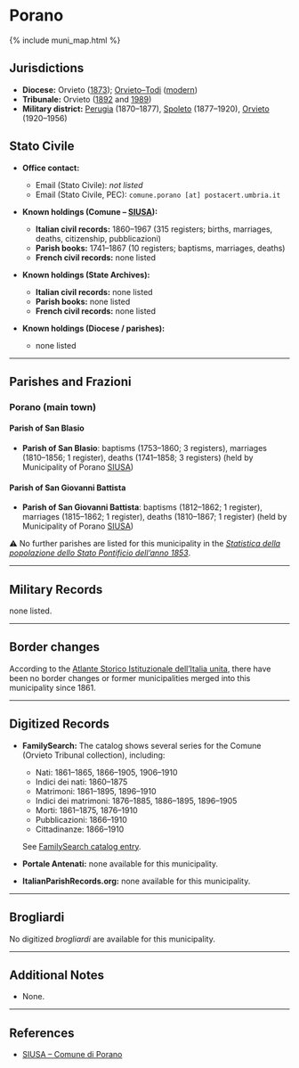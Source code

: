 # Porano

{% include muni_map.html %}

## Jurisdictions

* **Diocese:** Orvieto ([1873](https://www.google.it/books/edition/Il_libro_de_comuni_del_Regno_d_Italia_co/WF9mfeJJcDEC?gbpv=1)); [Orvieto–Todi](../dio/orvieto_todi.md) ([modern](https://www.chiesacattolica.it/annuario-cei/ricerca-parrocchie/))
* **Tribunale:** Orvieto ([1892](https://www.google.it/books/edition/Bollettino_ufficiale_del_Ministero_di_gr/kRXd4t5fK-0C?hl=en&gbpv=1&pg=PA457&printsec=frontcover) and [1989](https://www.google.it/books/edition/Gazzetta_ufficiale_della_Repubblica_ital/-Z6nogg-qMQC?hl=en&gbpv=1&pg=RA8-PA38&printsec=frontcover))
* **Military district:** [Perugia](../mil/perugia.md) (1870–1877), [Spoleto](../mil/spoleto.md) (1877–1920), [Orvieto](../mil/spoleto.md) (1920–1956)

## Stato Civile

* **Office contact:**

  * Email (Stato Civile): *not listed*
  * Email (Stato Civile, PEC): `comune.porano [at] postacert.umbria.it`

* **Known holdings (Comune – [SIUSA](https://siusa-archivi.cultura.gov.it/cgi-bin/siusa/pagina.pl?TipoPag=comparc&Chiave=309711)):**

  * **Italian civil records:** 1860–1967 (315 registers; births, marriages, deaths, citizenship, pubblicazioni)
  * **Parish books:** 1741–1867 (10 registers; baptisms, marriages, deaths)
  * **French civil records:** none listed

* **Known holdings (State Archives):**

  * **Italian civil records:** none listed
  * **Parish books:** none listed
  * **French civil records:** none listed

* **Known holdings (Diocese / parishes):**

  * none listed

---

## Parishes and Frazioni

### Porano (main town)

#### Parish of San Blasio

* **Parish of San Blasio**: baptisms (1753–1860; 3 registers), marriages (1810–1856; 1 register), deaths (1741–1858; 3 registers) (held by Municipality of Porano [SIUSA](https://siusa-archivi.cultura.gov.it/cgi-bin/siusa/pagina.pl?TipoPag=comparc&Chiave=309711))

#### Parish of San Giovanni Battista

* **Parish of San Giovanni Battista**: baptisms (1812–1862; 1 register), marriages (1815–1862; 1 register), deaths (1810–1867; 1 register) (held by Municipality of Porano [SIUSA](https://siusa-archivi.cultura.gov.it/cgi-bin/siusa/pagina.pl?TipoPag=comparc&Chiave=309711))

⚠️ No further parishes are listed for this municipality in the *[Statistica della popolazione dello Stato Pontificio dell’anno 1853](https://www.google.it/books/edition/Statistics_della_popolazione_dello_Stato/v6dCAQAAMAAJ)*.

---

## Military Records

none listed.

---

## Border changes

According to the [Atlante Storico Istituzionale dell’Italia unita](http://dati.san.beniculturali.it/asi/local/), there have been no border changes or former municipalities merged into this municipality since 1861.

---

## Digitized Records

* **FamilySearch:** The catalog shows several series for the Comune (Orvieto Tribunal collection), including:

  * Nati: 1861–1865, 1866–1905, 1906–1910
  * Indici dei nati: 1860–1875
  * Matrimoni: 1861–1895, 1896–1910
  * Indici dei matrimoni: 1876–1885, 1886–1895, 1896–1905
  * Morti: 1861–1875, 1876–1910
  * Pubblicazioni: 1866–1910
  * Cittadinanze: 1866–1910

  See [FamilySearch catalog entry](https://www.familysearch.org/en/search/catalog/1176340).

* **Portale Antenati:** none available for this municipality.

* **ItalianParishRecords.org:** none available for this municipality.

---

## Brogliardi

No digitized *brogliardi* are available for this municipality.

---

## Additional Notes

* None.

---

## References

* [SIUSA – Comune di Porano](https://siusa-archivi.cultura.gov.it/cgi-bin/siusa/pagina.pl?TipoPag=comparc&Chiave=309711)
